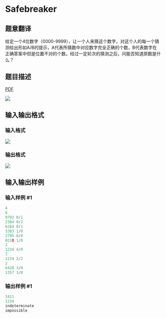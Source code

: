 # Safebreaker

## 题意翻译

给定一个4位数字（0000-9999），让一个人来猜这个数字，对这个人的每一个猜测给出形如A/B的提示，A代表所猜数中对应数字完全正确的个数，B代表数字在正确答案中但是位置不对的个数。经过一定轮次的猜测之后，问能否知道原数是什么？

## 题目描述

[problemUrl]: https://uva.onlinejudge.org/index.php?option=com_onlinejudge&Itemid=8&category=4&page=show_problem&problem=232

[PDF](https://uva.onlinejudge.org/external/2/p296.pdf)

![](https://cdn.luogu.com.cn/upload/vjudge_pic/UVA296/048748b5d7fb2881dd4afd683fb197df3eb10a92.png)

## 输入输出格式

### 输入格式

![](https://cdn.luogu.com.cn/upload/vjudge_pic/UVA296/67be86be593e608fc0ade798908270ec4d4a5103.png)

### 输出格式

![](https://cdn.luogu.com.cn/upload/vjudge_pic/UVA296/ab790b430752c9433c94f64b3d9f5ac185f66dd2.png)

## 输入输出样例

### 输入样例 #1

```cpp
4
6
9793 0/1
2384 0/2
6264 0/1
3383 1/0
2795 0/0
0218 1/0
1
1234 4/0
1
1234 2/2
2
6428 3/0
1357 3/0
```


### 输出样例 #1

```cpp
3411
1234
indeterminate
impossible
```


